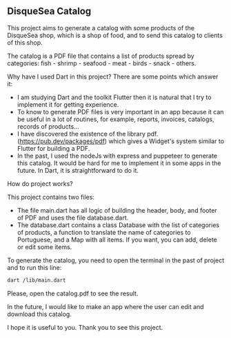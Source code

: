 ## DisqueSea Catalog

This project aims to generate a catalog with some products of the DisqueSea shop, which is a shop of food, and to send this catalog to clients of this shop.

The catalog is a PDF file that contains a list of products spread by categories: fish - shrimp - seafood - meat - birds - snack - others.

Why have I used Dart in this project?
There are some points which answer it:
- I am studying Dart and the toolkit Flutter then it is natural that I try to implement it for getting experience.
- To know to generate PDF files is very important in an app because it can be useful in a lot of routines, for example, reports, invoices, catalogs, records of products...
- I have discovered the existence of the library pdf.
 (https://pub.dev/packages/pdf) which gives a Widget's system similar to Flutter for building a PDF.
- In the past, I used the nodeJs with express and puppeteer to generate this catalog. It would be hard for me to implement it in some apps in the future. In Dart, it is straightforward to do it.

How do project works?

This project contains two files: 
- The file main.dart has all logic of building the header, body, and footer of PDF and uses the file database.dart.
- The database.dart contains a class Database with the list of categories of products, a function to translate the name of categories to Portuguese, and a Map with all items. If you want, you can add,  delete or edit some items. 

To generate the catalog, you need to open the terminal in the past of project and to run this line:

~~~bash
dart /lib/main.dart
~~~

Please, open the catalog.pdf to see the result. 

In the future, I would like to make an app where the user can edit and download this catalog.

I hope it is useful to you. Thank you to see this project.
